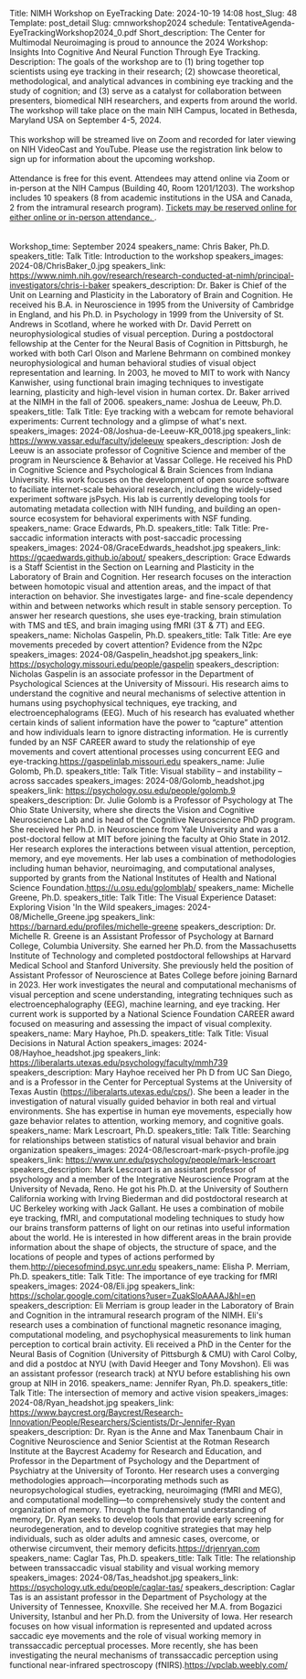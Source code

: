 Title: NIMH Workshop on EyeTracking
Date: 2024-10-19 14:08
host_Slug: 48
Template: post_detail
Slug: cmnworkshop2024
schedule: TentativeAgenda-EyeTrackingWorkshop2024_0.pdf
Short_description: The Center for Multimodal Neuroimaging is proud to announce the 2024 Workshop: Insights Into Cognitive And Neural Function Through Eye Tracking. 
Description: The goals of the workshop are to (1) bring together top scientists using eye tracking in their research; (2) showcase theoretical, methodological, and analytical advances in combining eye tracking and the study of cognition; and (3) serve as a catalyst for collaboration between presenters, biomedical NIH researchers, and experts from around the world. The workshop will take place on the main NIH Campus, located in Bethesda, Maryland USA on September 4-5, 2024.<br/> <br/>This workshop will be streamed live on Zoom and recorded for later viewing on NIH VideoCast and YouTube.  Please use the registration link below to sign up for information about the upcoming workshop.<br/><br/> Attendance is free for this event. Attendees may attend online via Zoom or in-person at the NIH Campus (Building 40, Room 1201/1203). The workshop includes 10 speakers (8 from academic institutions in the USA and Canada, 2 from the intramural research program). <a href="https://www.ticketleap.events/tickets/cmn-nimh/cmn-2024-workshop-insights-into-cognitive-and-neural-function-through-eye-tracking">Tickets may be reserved online for either online or in-person attendance.&nbsp;</a>.<br/> <br/><br/>
Workshop_time: September 2024
speakers_name:  Chris Baker, Ph.D.
speakers_title:  Talk Title: Introduction to the workshop
speakers_images:  2024-08/ChrisBaker_0.jpg
speakers_link:  https://www.nimh.nih.gov/research/research-conducted-at-nimh/principal-investigators/chris-i-baker
speakers_description:  Dr. Baker is Chief of the Unit on Learning and Plasticity in the Laboratory of Brain and Cognition. He received his B.A. in Neuroscience in 1995 from the University of Cambridge in England, and his Ph.D. in Psychology in 1999 from the University of St. Andrews in Scotland, where he worked with Dr. David Perrett on neurophysiological studies of visual perception. During a postdoctoral fellowship at the Center for the Neural Basis of Cognition in Pittsburgh, he worked with both Carl Olson and Marlene Behrmann on combined monkey neurophysiological and human behavioral studies of visual object representation and learning. In 2003, he moved to MIT to work with Nancy Kanwisher, using functional brain imaging techniques to investigate learning, plasticity and high-level vision in human cortex. Dr. Baker arrived at the NIMH in the fall of 2006.
speakers_name:  Joshua de Leeuw, Ph.D.
speakers_title:  Talk Title: Eye tracking with a webcam for remote behavioral experiments: Current technology and a glimpse of what's next.
speakers_images:  2024-08/Joshua-de-Leeuw-KR_0018.jpg
speakers_link:  https://www.vassar.edu/faculty/jdeleeuw
speakers_description:  Josh de Leeuw is an associate professor of Cognitive Science and member of the program in Neurscience & Behavior at Vassar College. He received his PhD in Cognitive Science and Psychological & Brain Sciences from Indiana University. His work focuses on the development of open source software to faciliate internet-scale behavioral research, including the widely-used experiment software jsPsych. His lab is currently developing tools for automating metadata collection with NIH funding, and building an open-source ecosystem for behavioral experiments with NSF funding.
speakers_name:  Grace Edwards, Ph.D.
speakers_title:  Talk Title: Pre-saccadic information interacts with post-saccadic processing
speakers_images:  2024-08/GraceEdwards_headshot.jpg
speakers_link:  https://gcaedwards.github.io/about/
speakers_description:  Grace Edwards is a Staff Scientist in the Section on Learning and Plasticity in the Laboratory of Brain and Cognition. Her research focuses on the interaction between homotopic visual and attention areas, and the impact of that interaction on behavior. She investigates large- and fine-scale dependency within and between networks which result in stable sensory perception. To answer her research questions, she uses eye-tracking, brain stimulation with TMS and tES, and brain imaging using fMRI (3T & 7T) and EEG.
speakers_name:  Nicholas Gaspelin, Ph.D.
speakers_title:  Talk Title: Are eye movements preceded by covert attention? Evidence from the N2pc
speakers_images:  2024-08/Gaspelin_headshot.jpg
speakers_link:  https://psychology.missouri.edu/people/gaspelin
speakers_description:  Nicholas Gaspelin is an associate professor in the Department of Psychological Sciences at the University of Missouri. His research aims to understand the cognitive and neural mechanisms of selective attention in humans using psychophysical techniques, eye tracking, and electroencephalograms (EEG). Much of his research has evaluated whether certain kinds of salient information have the power to “capture” attention and how individuals learn to ignore distracting information. He is currently funded by an NSF CAREER award to study the relationship of eye movements and covert attentional processes using concurrent EEG and eye-tracking.https://gaspelinlab.missouri.edu
speakers_name:  Julie Golomb, Ph.D.
speakers_title:  Talk Title: Visual stability – and instability – across saccades
speakers_images:  2024-08/Golomb_headshot.jpg
speakers_link:  https://psychology.osu.edu/people/golomb.9
speakers_description:  Dr. Julie Golomb is a Professor of Psychology at The Ohio State University, where she directs the Vision and Cognitive Neuroscience Lab and is head of the Cognitive Neuroscience PhD program. She received her Ph.D. in Neuroscience from Yale University and was a post-doctoral fellow at MIT before joining the faculty at Ohio State in 2012. Her research explores the interactions between visual attention, perception, memory, and eye movements. Her lab uses a combination of methodologies including human behavior, neuroimaging, and computational analyses, supported by grants from the National Institutes of Health and National Science Foundation.https://u.osu.edu/golomblab/
speakers_name:  Michelle Greene, Ph.D.
speakers_title:  Talk Title: The Visual Experience Dataset: Exploring Vision 'In the Wild
speakers_images:  2024-08/Michelle_Greene.jpg
speakers_link:  https://barnard.edu/profiles/michelle-greene
speakers_description:  Dr. Michelle R. Greene is an Assistant Professor of Psychology at Barnard College, Columbia University. She earned her Ph.D. from the Massachusetts Institute of Technology and completed postdoctoral fellowships at Harvard Medical School and Stanford University.  She previously held the position of Assistant Professor of Neuroscience at Bates College before joining Barnard in 2023. Her work investigates the neural and computational mechanisms of visual perception and scene understanding, integrating techniques such as electroencephalography (EEG), machine learning, and eye tracking. Her current work is supported by a National Science Foundation CAREER award focused on measuring and assessing the impact of visual complexity.
speakers_name:  Mary Hayhoe, Ph.D.
speakers_title:  Talk Title: Visual Decisions in Natural Action
speakers_images:  2024-08/Hayhoe_headshot.jpg
speakers_link:  https://liberalarts.utexas.edu/psychology/faculty/mmh739
speakers_description:  Mary Hayhoe received her Ph D from UC San Diego, and is a Professor in the Center for Perceptual Systems at the University of Texas Austin (https://liberalarts.utexas.edu/cps/). She been a leader in the investigation of natural visually guided behavior in both real and virtual environments. She has expertise in human eye movements, especially how gaze behavior relates to attention, working memory, and cognitive goals.
speakers_name:  Mark Lescroart, Ph.D.
speakers_title:  Talk Title: Searching for relationships between statistics of natural visual behavior and brain organization
speakers_images:  2024-08/lescroart-mark-psych-profile.jpg
speakers_link:  https://www.unr.edu/psychology/people/mark-lescroart
speakers_description:  Mark Lescroart is an assistant professor of psychology and a member of the Integrative Neuroscience Program at the University of Nevada, Reno. He got his Ph.D. at the University of Southern California working with Irving Biederman and did postdoctoral research at UC Berkeley working with Jack Gallant. He uses a combination of mobile eye tracking, fMRI, and computational modeling techniques to study how our brains transform patterns of light on our retinas into useful information about the world. He is interested in how different areas in the brain provide information about the shape of objects, the structure of space, and the locations of people and types of actions performed by them.http://piecesofmind.psyc.unr.edu
speakers_name:  Elisha P. Merriam, Ph.D.
speakers_title:  Talk Title: The importance of eye tracking for fMRI
speakers_images:  2024-08/Eli.jpg
speakers_link:  https://scholar.google.com/citations?user=ZuakSloAAAAJ&hl=en
speakers_description:  Eli Merriam is group leader in the Laboratory of Brain and Cognition in the intramural research program of the NIMH. Eli's research uses a combination of functional magnetic resonance imaging, computational modeling, and psychophysical measurements to link human perception to cortical brain activity. Eli received a PhD in the Center for the Neural Basis of Cognition (University of Pittsburgh & CMU) with Carol Colby, and did a postdoc at NYU (with David Heeger and Tony Movshon). Eli was an assistant professor (research track) at NYU before establishing his own group at NIH in 2016.
speakers_name:  Jennifer Ryan, Ph.D.
speakers_title:  Talk Title: The intersection of memory and active vision
speakers_images:  2024-08/Ryan_headshot.jpg
speakers_link:  https://www.baycrest.org/Baycrest/Research-Innovation/People/Researchers/Scientists/Dr-Jennifer-Ryan
speakers_description:  Dr. Ryan is the Anne and Max Tanenbaum Chair in Cognitive Neuroscience and Senior Scientist at the Rotman Research Institute at the Baycrest Academy for Research and Education, and Professor in the Department of Psychology and the Department of Psychiatry at the University of Toronto. Her research uses a converging methodologies approach—incorporating methods such as neuropsychological studies, eyetracking, neuroimaging (fMRI and MEG), and computational modelling—to comprehensively study the content and organization of memory. Through the fundamental understanding of memory, Dr. Ryan seeks to develop tools that provide early screening for neurodegeneration, and to develop cognitive strategies that may help individuals, such as older adults and amnesic cases, overcome, or otherwise circumvent, their memory deficits.https://drjenryan.com
speakers_name:  Caglar Tas, Ph.D.
speakers_title:  Talk Title: The relationship between transsaccadic visual stability and visual working memory
speakers_images:  2024-08/Tas_headshot.jpg
speakers_link:  https://psychology.utk.edu/people/caglar-tas/
speakers_description:  Caglar Tas is an assistant professor in the Department of Psychology at the University of Tennessee, Knoxville. She received her M.A. from Bogazici University, Istanbul and her Ph.D. from the University of Iowa. Her research focuses on how visual information is represented and updated across saccadic eye movements and the role of visual working memory in transsaccadic perceptual processes. More recently, she has been investigating the neural mechanisms of transsaccadic perception using functional near-infrared spectroscopy (fNIRS).https://vpclab.weebly.com/